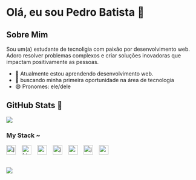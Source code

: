 # Olá, eu sou Pedro Batista 👋

## Sobre Mim
Sou um(a) estudante de tecnoligia com paixão por desenvolvimento web. Adoro resolver problemas complexos e criar soluções inovadoras que impactam positivamente as pessoas.

- 🌱 Atualmente estou aprendendo desenvolvimento web.
- 💼 buscando minha primeira oportunidade na área de tecnologia 
- 😄 Pronomes: ele/dele

## GitHub Stats 🌱​
![](https://github-readme-stats.vercel.app/api/top-langs/?username=pedrosantos664&theme=transparent&hide_border=false&include_all_commits=false&count_private=false&layout=compact)<br/>
<h3 align="left">My Stack ~</h3>

<div align="left">
  <img src="https://cdn.jsdelivr.net/gh/devicons/devicon/icons/python/python-original.svg" height="25" alt="java logo"  />
  <img width="8" />
  <img src="https://cdn.jsdelivr.net/gh/devicons/devicon/icons/html5/html5-original.svg" height="25" alt="html5 logo"  />
  <img width="8" />
  <img src="https://cdn.jsdelivr.net/gh/devicons/devicon/icons/css3/css3-original.svg" height="25" alt="css3 logo"  />
  <img width="8" />
  <img src="https://cdn.jsdelivr.net/gh/devicons/devicon/icons/javascript/javascript-plain.svg" height="25" alt="javascript logo"  />
  <img width="8" />
  <img src="https://cdn.jsdelivr.net/gh/devicons/devicon/icons/react/react-original.svg" height="25" alt="react logo"  />
  <img width="8" />
  <img src="https://cdn.jsdelivr.net/gh/devicons/devicon/icons/java/java-original.svg" height="25" alt="java logo"  />
  <img width="8" />

  <img src="https://cdn.jsdelivr.net/gh/devicons/devicon/icons/c/c-original.svg" height="25" alt="c logo"  />
  <img width="8" />

</div>
<br/>

![](https://nirzak-streak-stats.vercel.app/?user=pedrosantos664&theme=transparent&hide_border=false)<br/>



